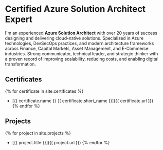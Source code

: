 # Certified Azure Solution Architect Expert

I'm an experienced **Azure Solution Architect** with over 20 years of success designing and delivering cloud-native solutions. Specialized in Azure technologies, DevSecOps practices, and modern architecture frameworks across Finance, Capital Markets, Asset Management, and E-Commerce industries. Strong communicator, technical leader, and strategic thinker with a proven record of improving scalability, reducing costs, and enabling digital transformation.

## Certificates

{% for certificate in site.certificates %}
* [{{ certificate.name }} {{ certificate.short_name }}]({{ certificate.url }})
{% endfor %}

## Projects
{% for project in site.projects %}
*    [{{ project.title }}]({{ project.url }})
{% endfor %}